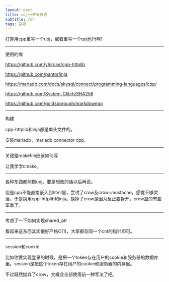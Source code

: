 ```yaml
---
layout: post
title: uoj++开发日志
subtitle: /oh
tags: 杂项
---
```


打算用cpp重写一个uoj，或者重写一个qoj也行啊!

-----

使用的库

https://github.com/yhirose/cpp-httplib

https://github.com/pantor/inja

https://mariadb.com/docs/skysql/connect/programming-languages/cpp/

https://github.com/System-Glitch/SHA256

https://github.com/goldsborough/markdownpp

-----

构建

cpp-httplib和inja都是单头文件的。

安装mariadb，mariadb connector cpp。

-----

关键是makefile应该如何写

让我学学cmake。

-----

各种东西都照搬uoj。要是想改的话以后再说。

但是cpp不能直接嵌入到html里，尝试了crow及crow::mustache，感觉不够灵活，于是换用cpp-httplib和inja。换掉了crow是因为反正要拆开，crow显的有些笨重了。

-----

考虑了一下如何实现shared_ptr

看起来这东西其实很好严格$O(1)$，大家都存同一个cnt的指针即可。

-----

session和cookie

比如你要实现登录的时候，是把一个token存在用户的cookie和服务器的数据库里。session是把这个token存在用户的cookie和服务器的内存里。

不过既然抛弃了crow，大概会全部使用前一种写法了吧。